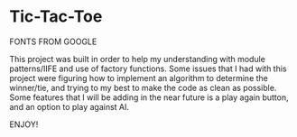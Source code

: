 # Tic-Tac-Toe
FONTS FROM GOOGLE

This project was built in order to help my understanding with 
module patterns/IIFE and use of factory functions. Some issues
that I had with this project were figuring how to implement an algorithm
to determine the winner/tie, and trying to my best to make the code as clean
as possible. Some features that I will be adding in the near future is a play again button, and an option to play against AI.

ENJOY!